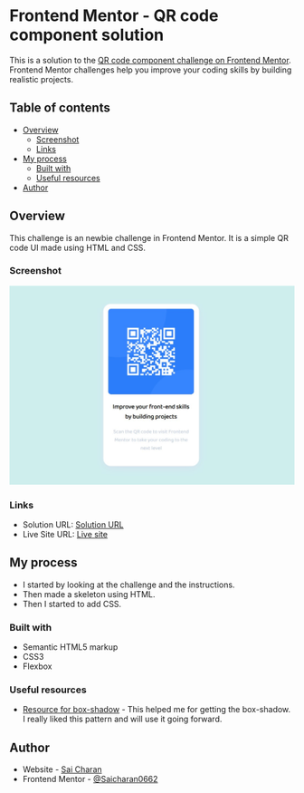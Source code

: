 # Frontend Mentor - QR code component solution

This is a solution to the [QR code component challenge on Frontend Mentor](https://www.frontendmentor.io/challenges/qr-code-component-iux_sIO_H). Frontend Mentor challenges help you improve your coding skills by building realistic projects. 

## Table of contents

- [Overview](#overview)
  - [Screenshot](#screenshot)
  - [Links](#links)
- [My process](#my-process)
  - [Built with](#built-with)
  - [Useful resources](#useful-resources)
- [Author](#author)

## Overview
This challenge is an newbie challenge in Frontend Mentor. It is a simple QR code UI made using HTML and CSS.

### Screenshot
![screenshot](./screenshot/screenshot.jpg)

### Links

- Solution URL: [Solution URL](https://github.com/Saicharan0662/frontend-mentor-solutions/tree/master/qr-code-component-main)
- Live Site URL: [Live site](https://peppy-griffin-0238e6.netlify.app/)

## My process
- I started by looking at the challenge and the instructions.
- Then made a skeleton using HTML.
- Then I started to add CSS.

### Built with

- Semantic HTML5 markup
- CSS3
- Flexbox

### Useful resources

- [Resource for box-shadow](https://getcssscan.com/css-box-shadow-examples) - This helped me for getting the box-shadow. I really liked this pattern and will use it going forward.

## Author

- Website - [Sai Charan](https://saicharan006.netlify.app/)
- Frontend Mentor - [@Saicharan0662](https://www.frontendmentor.io/profile/Saicharan0662)
